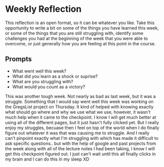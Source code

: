 # Weekly Reflection
This reflection is an open format, so it can be whatever you like. Take this opportunity to write a bit on some of the things you have learned this week, or some of the things that you are still struggling with, identify some challenges you had at the beginning of the week that you were able to overcome, or just generally how you are feeling at this point in the course.

## Prompts
- What went well this week?
- What did you learn as a shock or suprise?
- What are you struggling with?
- What would you count as a victory?


This was another tough week. Not nearly as bad as last week, but it was a struggle. Something that I would say went well this week was working on the GregsList project on Thursday. It kind of helped with knowing exactly what should go where and why we use what we use, however, it wasn't much help when it came to the checkpoint. I know I will get much better at using all of the different pages, but it just hasn't fully clicked yet. But I really enjoy my struggles, becuase then I feel on top of the world when I do finally figure out whatever it was that was causing me to struggle. And I really can't pinpoint exactly what I'm struggling with which has made it difficult to ask specific questions.. but with the help of google and past projects from the week along with all of the lecture notes I had been taking, I know I will get this checkpoint figured out. I just can't wait until this all finally clicks in my brain and I can do this in my sleep XD